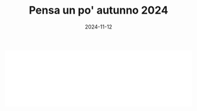 ﻿---
layout: torneo
title:  "Pensa un po' autunno 2024"
date:   2024-11-12
---
<script>
  function resizeIframe(obj) {
    obj.style.height = obj.contentWindow.document.documentElement.scrollHeight + 'px';
  }
</script>
<iframe src="Grp1-Rd3.html" style="
    display: block;
    width: 100%;
    border: none;" frameborder="0" scrolling="no" onload="resizeIframe(this)"></iframe>
